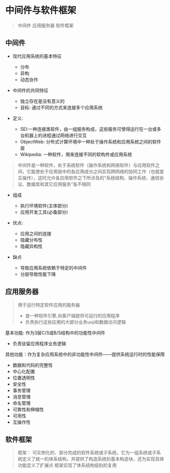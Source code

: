 # 中间件与软件框架

> 中间件
> 应用服务器
> 软件框架

## 中间件

* 现代应用系统的基本特征
  * 分布
  * 异构
  * 动态协作

* 中间件的共同特征
  * 独立存在是没有意义的
  * 目标: 通过不同的方式来连接多个应用系统

* 定义:
  * SEI:一种连接类软件，由一组服务构成，这些服务可使得运行在一台或多台机器上的进程通过网络进行交互 
  * ObjectWeb: 分布式计算环境中一种处于操作系统和应用系统之间的软件层
  * Wikipedia: 一种软件，用来连接不同的软构件或应用系统

> 中间件是一种软件，处于系统软件（操作系统和网络软件）与应用软件之间，它能使处于应用层中的各应用成分之间实现跨网络的协同工作（也就是互操作），这时允许各应用软件之下所涉及的“系统结构、操作系统、通信协议、数据库和其它应用服务”各不相同

* 组成
  * 执行环境软件(主体部分)
  * 应用开发工具(必备部分)

* 优点:
  * 应用之间的连接
  * 隐藏分布性
  * 隐藏异构性

* 缺点
  * 导致应用系统依赖于特定的中间件
  * 分层导致性能下降

## 应用服务器

> 用于运行特定软件应用的服务器
> * 是一种软件引擎,向客户端提供可运行的应用程序
> * 负责执行这些应用的大部分业务uoji和数据访问逻辑

基本功能: 作为3层C/S或B/S结构中的功能性中间件
* 负责驻留应用程序业务逻辑

其他功能：作为复杂应用系统中的非功能性中间件——提供系统运行时的性能保障
* 数据和代码的完整性
* 中心化配置
* 位置透明性
* 安全性
* 事务管理
* 消息管理
* 命名管理
* 可靠性和伸缩性
* 可用性
* 互操作性

## 软件框架

> 框架：
> 可实例化的、部分完成的软件系统或子系统，它为一组系统或子系统定义了统一的体系结构，并提供了构造系统的基本构造块，还为实现具体功能定义了扩展点
> 框架实现了体系结构级别的复用
